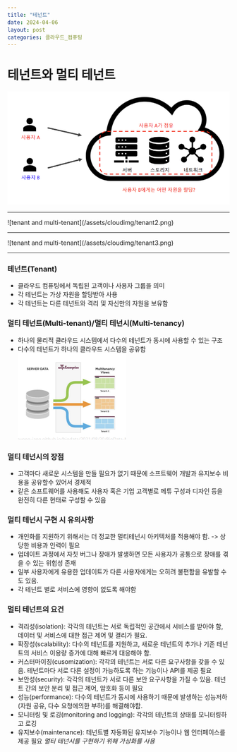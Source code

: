 ```yaml
---
title: "테넌트"
date: 2024-04-06
layout: post
categories: 클라우드_컴퓨팅
---
```

# 테넌트와 멀티 테넌트
![tenant and multi-tenant](/assets/cloudimg/tenant.png)
<hr>
![tenant and multi-tenant](/assets/cloudimg/tenant2.png)
<hr>
![tenant and multi-tenant](/assets/cloudimg/tenant3.png)
<hr>

### 테넌트(Tenant)
- 클라우드 컴퓨팅에서 독립된 고객이나 사용자 그룹을 의미
- 각 테넌트는 가상 자원을 할당받아 사용
- 각 테넌트는 다른 테넌트와 격리 및 자신만의 자원을 보유함

### 멀티 테넌트(Multi-tenant)/멀티 테넌시(Multi-tenancy)
- 하나의 물리적 클라우드 시스템에서 다수의 테넌트가 동시에 사용할 수 있는 구조
- 다수의 테넌트가 하나의 클라우드 시스템을 공유함
![tenant and multi-tenant](/assets/cloudimg/tenant4.png)

### 멀티 테넌시의 장점
- 고객마다 새로운 시스템을 만들 필요가 없기 때문에 소프트웨어 개발과 유지보수 비용을 공유할수 있어서 경제적
- 같은 소프트웨어를 사용해도 사용자 혹은 기업 고객별로 메튜 구성과 디자인 등을 완전히 다른 현태로 구성할 수 있음

### 멀티 테넌시 구현 시 유의사항
- 개인화를 지원하기 위해서는 더 정교한 멀티테넌시 아키텍처를 적용해야 함. -> 상당한 비용과 인력이 필요
- 업데이트 과정에서 자칫 버그나 장애가 발생하면 모든 사용자가 공통으로 장애를 겪을 수 있는 위험성 존재
- 일부 사용자에게 유용한 업데이트가 다른 사용자에게는 오히려 불편함을 유발할 수도 있음.
- 각 테넌트 별로 서비스에 영향이 없도록 해야함

### 멀티 테넌트의 요건
- 격리성(isolation): 각각의 테넌트는 서로 독립적인 공간에서 서비스를 받아야 함, 데이터 및 서비스에 대한 접근 제어 및 결리가 필요.
- 확장성(scalability): 다수의 테넌트를 지원하고, 새로운 테넌트의 추가나 기존 테넌트의 서비스 이용량 증가에 대해 빠르게 대응해야 함.
- 커스터마이징(cusomization): 각각의 테넌트는 서로 다른 요구사항을 갖을 수 있음. 테넌트마다 서로 다른 설정이 가능하도록 하는 기능이나 API를 제공 필요
- 보안성(security): 각각의 테넌트가 서로 다른 보안 요구사항을 가질 수 있음. 테넌트 간의 보안 분리 및 접근 제어, 암호화 등이 필요
- 성능(performance): 다수의 테넌트가 동시에 사용하기 때문에 발생하는 성능저하(자원 공유, 다수 요청에의한 부하)를 해결해야함.
- 모니터링 및 로깅(monitoring and logging): 각각의 테넌트의 상태를 모니터링하고 로깅
- 유지보수(maintenance): 테넌트별 자동화된 유지보수 기능이나 웹 인터페이스를 제공 필요
*멀티 테넌시를 구현하기 위해 가상화를 사용*
